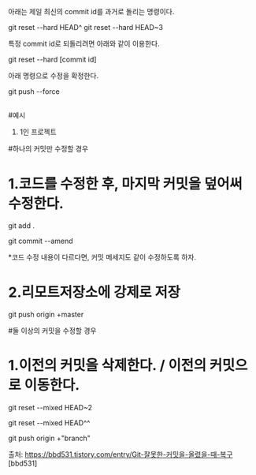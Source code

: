 아래는 제일 최신의 commit id를 과거로 돌리는 명령이다.

git reset --hard HEAD^
git reset --hard HEAD~3


특정 commit id로 되돌리려면 아래와 같이 이용한다.

git reset --hard [commit id]



아래 명령으로 수정을 확정한다.

git push --force


##

#예시

1) 1인 프로젝트



#하나의 커밋만 수정할 경우



# 1.코드를 수정한 후, 마지막 커밋을 덮어써 수정한다.

git add .

git commit --amend



*코드 수정 내용이 다르다면, 커밋 메세지도 같이 수정하도록 하자.



# 2.리모트저장소에 강제로 저장

git push origin +master







#둘 이상의 커밋을 수정할 경우



# 1.이전의 커밋을 삭제한다. / 이전의 커밋으로 이동한다.

git reset --mixed HEAD~2


git reset --mixed HEAD^^


git push origin +"branch"


출처: https://bbd531.tistory.com/entry/Git-잘못한-커밋을-올렸을-때-복구 [bbd531]



